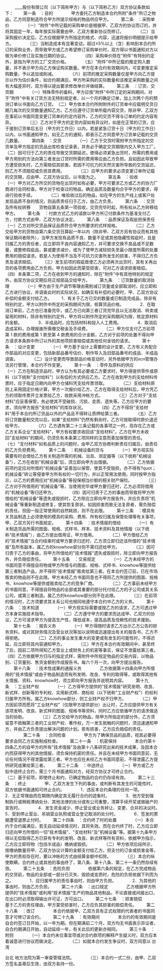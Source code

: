 
 



　　 ____股份有限公司（以下简称甲方）与（以下简称乙方）双方协议条款如下：
　　第一条　：目的　　
　　甲方委托乙方制造本合约所附"条件"所订之物品，乙方同意制造符合甲方所提示规格的物品供应甲方。
　　第二条　：采购单价　　
　　（一）"附件"中所记载的采购单价是根据甲、乙双方的协议而订的，并将其固定一年，每年按实际需要由甲、乙双方重新协议而修订。　　
　　（二）当采购报价决定后，乙方应根据甲方所指定的格式、内容，迅速将报价明细提示给甲方。　　
　　（三）当制造成本有显著变动，超过±5%以上（含）影响到本合约所订的采购业务，而导致甲方或乙方希望修订采购单价时，双方得以书面通知对方以做为单价修订及实施日期的协议。　　
　　（四）采购单价除在"附件"有特别约定外，是指为甲方的工厂交货价格。　　
　　（五）"附件"中所记载的推定购入数量，并不表示甲方向乙方保证购买数量。甲方在本合约有效期间内，可变更推定采购数量，予以追加或削减。　　
　　（六）前项的推定采购数量仅是甲方向乙方提示以作为估价条件，如合约期满后，甲方所采购的实际数量和该推定采购数量之间有大幅差异时，双方得以提出要求修改单价并做结算。
　　第三条　：订货、交货期　　
　　（一）特殊零件的备料，甲方应按"附件"中所订定的采购期间，对于"附件"中有关订货方法无特别规定者，以一个月的确定订单，加上次两个月的预测订单以书面向乙方订货。　（二）甲方依本合约所附附件的订货单中应载明交货日期几每次的交货数量通知乙方。乙方应遵守订货单所载内容交货，除非甲、乙双方在事前以书面同意变更订货单的约定内容外，乙方的交货不得与订单的约定内容有异。　　
　　（三）乙方对于甲方的定货内容如有异议时，如是在正常的订货，应于接到订货单后五日（甲方的工作日）以内，若是紧急订货十日（甲方的工作日）以内，以书面通知甲方。如无乙方的通知，即表示乙方同意甲方订货单记载的交货几数量。
　　第四条　：交货　　
　　（一）乙方于交货时需附甲方所指定的交货单及甲方指定的货品出库检查记录表，并务必于确定交货期限内交入甲方工厂。　　
　　（二）因可归于乙方的责任导致交货期延迟，使得必须紧急出货时，所需的费用或甲方用别的方法向第三者发出订货时所需的费用等应由乙方负担。且如因此导致甲方遭受损失时，乙方需赔偿其损害。若因不可抗力的天然灾害所导致的交货延迟，则乙方不须赔偿或负担其费用。　　
　　（三）应甲方的要求必须变更订单所记载的交货期，应由甲、乙双方协议后，以书面为之。
　　第五条　：验收　　
　　（一）甲方对乙方所交的货物在出货时如有必要，甲方可要求乙方或乙方的协力厂商进行会同检查。甲方对于检查过的物品，确定品质及数量均合乎甲方的要求，得进行验收手续。　　
　　（二）唯验收过后的物品，如在甲方的生产线上或客户处发现品质不良的情况，则品质责任归于乙方，由乙方负责。
　　第六条　：交货及所有权转移　　货物自第五条第一项验收，交货完毕时起，所有权从乙方转移给甲方。
　　第七条　：付款方式乙方的请款以甲方所订付款条件为基准支付乙方，付款方式由甲、乙双方协议决定。
　　第八条　：品质保证及瑕疵担保责任　　
　　（一）乙方对所交货品保证品质符合甲方所要求的式样规格。　　
　　（二）乙方交给甲方的货物自第六条交货日算起一年以内（除非甲、乙双方另有协议而有其他保证期间者除外），当甲方发现有品质不良、数量不足或其他隐藏性瑕疵时，且是归属乙方的责任者，应立即将不良内容通知乙方，并可要求交换不良品或不足数量，或整修瑕疵品，甚或要求减价，或为了使甲方减轻损失至最小限度所需的处置费用的赔偿请求。若是人为使用不当及不可抗力灾害所发生的损害，不得归乙方负责及请求赔偿。 
　　（三）发生前项的瑕疵致使乙方必须再次出货时，其有关再出货的各项费用由乙方负担。甲方如因此而蒙受损害，可对乙方请求损害赔偿。　　
　　（四）本条第二项，乙方在收到甲方的通知时，除在"附件"中有其他特别的规定外，由双方协议交期后将正规部品交给甲方。
　　第九条　：订货数量的取消处理　　
　　（一）甲方由于生产调节等理由需削减订货量或全部取消时，应立即和乙方进行协议，并调查此时的实际状况，如确实有补偿的必要时，甲、乙双方协议补偿的金额支付给乙方。
　　1．有关于乙方已交的数量或已制造完成品，除非有特别约定，甲方以附件中所定的采购期间为限，核算货品价格。　　
　　2．在取消订单前，乙方也已准备完毕，或乙方已向第三者订货完毕且以无法取消、转卖或留用的材料，除非有特别约定外，甲方将以附件所定的采购期间为限，核定原材料的金额。　　
　　3．半成品时，应包括材料和投入人工费用。　　
　　4．取消后造成呆料，办理报废所需缴交税金及手续费。　　
　　（二）甲方仅支付乙方前项第 1 款的费用或第 1 款至第 4 款费用的合计金额，乙方对于前项的处置不得向甲方请求本条款中所订以外的其他项损害赔偿或其他任何金钱的请求。
　　第十条　：设计变更　　
　　（一）甲方基于设计上需要的设计变更，乙方有义务配合作部品的对应变更，包括新部品番号估价、制作导入及旧部品番号的成品、半成品调查。　　
　　（二）设计变更而导致部品价格变动时，另外依据甲方的xcn管理办法另行管理，本合约不作变更。
　　第十一条　：零件及原料的供应　　
　　（一）乙方在制造货品时，甲方认为有其必要或乙方要求时，甲方得提供零件或原料（以下统称"支付给料"）以有偿的方式供应乙方。乙方在收到甲方的支给材料传票时，应于指定日期内向甲方仓储科凭支给传票领取。　　
　　（二）支给材料原则上采用固定价格计算，甲方一次报价给乙方，乙方在取得支给材料后，甲方凭乙方的领取传票开立发票给乙方，收款采用冲帐方式。　　
　　（三）乙方对于"支给材料"应妥善保管，务必使其不受破损、污损、变质、遗失等。乙方应甲方的要求，须向甲方报告"支给材料"的库存状况。　　
　　（四）乙方不得将"支给材料"用于本合约所订货品以外的产品且不得转让质押给第三者。　　
　　（五）乙方将订货数量制交完以后，如果"支给材料"仍然有剩余时，乙方可按取得时原价退还给甲方。　　
　　（六）乙方遇有第二十三条记载的各事项之一时，现存在乙方或乙方关系企业"支给材料"，甲方有权要求收回该"支给材料"。乙方在甲方未收回"支给材料"的期间，仍须负有本条第三项同样的注意而善加保管的责任。　　
　　（七）"支付材料"如有品质上的问题时，由甲乙双方协商判断责任归属后，由责任的乙方负担费用。
　　第十二条　：机械设备的货与　　
　　（一）甲方视实际需要有时会借给乙方有关制造所需的机械、治具、测定器等（以下统称"机械设备"），乙方在收到"机械设备"后，须立即向甲方出借据。　　
　　（二）乙方依据前项约定应对所借的"机械设备"妥善加以保管，使其不受毁损，亦不得有?quot；机械设备"转让等侵害甲方所有权的一切行为，并以正常用法使用。同时按甲方指示，以乙方的费用应对"机械设备"等投保相当价额的相关财产保险。　　
　　（三）乙方对于所借用的"机械设备"等，当使用完毕或甲方要归还时，乙方必须将借用的"机械设备"等归还甲方。　　
　　（四）因可归责于乙方的事由而导致将甲方所借给的"机械设备"等遗失或毁损时，乙方除应立即向甲方报告外，并应负责将"机械设备"等重新制造或修复，使其恢复原状。如因损害而致无法复原者，需负赔偿的责任。但因一般正常使用的自然耗损，则不在此限。
　　第十三条　：模具有关货品制造上必须使用的模具的采购、费用、所有权归属及保管处理等有关事项，甲、乙双方另行书面规定。
　　第十四条　：技术情报的借给　　
　　（一）有关制造货品所需的图面、规格、式样书、样本、技术资料及其他情报（以下统称"技术情报"），由乙方提出借用证，甲方借用。　　
　　（二）甲方借给乙方的"技术情报"当合约结束时或甲方要求归还时，乙方须立即归还该所借的"技术情报"及所有副本，属乙方的knowhow部分则不需归还给甲方。　　
　　（三）因可归责于乙方的事由，将甲方所借给的"技术情报"遗失或毁损时，除立即向甲方报告外，并负赔偿责任。
　　第十五条　：交易规定　　
　　（一）乙方未经甲方的书面同意不得擅自将物或甲方所借与的图面、规格、式样书、knowhow等提供给第三者制造产品，并不得将"技术情报"贩卖给第三者。在本合约签订前，已在市场贩卖的物品则不在此限。甲方未经乙方书面同意也不得将乙方所提供的图面、规格书、knowhow等提供或贩卖给乙方的竞争厂商。　　
　　（二）乙方事前未经甲方的书面同意，不得擅自将物品的全部或其重要的部分托付给乙方的子公司或其关系公司，或第三者制造。属乙方的knowhow部分则不在此限。　　
　　（三）在前项的情况时，乙方须要求其关系公司也相同地遵守本合约中乙方的义务。
　　第十六条　：技术知道　　
　　（一）甲方视实际需要或按乙方的请求，乙方可透过甲方本身实施技术指导。　　
　　（二）乙方遵守甲方的要求而达成甲、乙双方的协议，乙方可请求甲方为提高生产性，降低成本，提高品质及信赖性的技术援助。
　　第十七条　：报告义务　　
　　（一）甲方得随时请求乙方出示乙方公告的财务资料，或对其财务情况及营业状况等加以说明或迅速提出有关的报告书，乙方不得拒绝。　　
　　（二）乙方的事业发生重大的变更或有发生的可能性时，不得迟延，应立即将其内容通知甲方。　　
　　（三）甲方在本合约有效期间中，甚至终了后，因前二项所得知乙方营业上或财务上的机密等事实，保证不泄露给第三者。　　
　　（四）乙方依据甲方归与的指定式样，需附件中所规定物品的交易内容，以物品别、订货量别、售货金额别作成报告书。每六个月一次，向甲方提出报告。
　　第十八条　：技术性成果的通报义务　　
　　乙方依据第十四条向甲方所借用的"技术情报"或由于物品制造而有所发明、改良、专利的取得等，或取得其他有关情报、资料、knowhow时，须立即向甲方报告并说明其内容。
　　第十九条　：工业财产权　　
　　（一）乙方得甲方提供的"技术情报"研究发明、改良、新式样、创新等的专利权、实用新式样、商标权（以下统称"工业财产权"）的权利归属甲方所有。属乙方knowhow部分，则工业财产权不归甲方。　　
　　（二）甲方因前项而愿将"工业财产权"（仅限甲方提供部分）出让时，乙方应提供甲方有关该项发明、改良、新式样的图面、规格书等资料，同时乙方应依循甲方的请求做适当的协助。　　
　　（三）乙方交给甲方的物品，除甲方所指定的部分外，乙方须留意不抵触第三者的工业财产权、著作权，万一发生抵触的问题时，须迅速通知甲方，并由乙方负责提出解决问题的计划。若有损害，乙方应负赔偿的责任。
　　
　　第二十条　：合同检查　　
　　甲方为了确保货品的品质，视其必要得要求会同乙方实施制成检查。
　　第二十一条　：机密保持　　
　　本合约第十四条乙方的自甲方的所有"技术情报"及由第十八条研究出来的技术成果，及因本合约而获得甲方的其他情报，须负保持机密的责任。并且在未经甲方书面同意前，无论任何情况不得泄露给第三者。甲方也应在未经乙方书面同意前，不得泄露乙方提供研究成果给第三者。
　　第二十二条　：中途终止　　
　　（一）甲方或乙方拟中途终止合约，需三个月书面通知对方，经双方协议才可终止合约。　　
　　（二）基于前项，即使终止和约，已确定物品的合约仍存续有效。
　　第二十三条　：终止　　
　　甲、乙双方发生下列的事由，或判断有其发生的可能性时，双方依据书面通知可终止合约。　　
　　1．违反本合约条理的任何一项。　　
　　2．无正常理由而在期限内确定其无履行合约的迹象时。　　
　　3．他方受到强制执行或稍税滞纳处分、其他法律的处分或有公司重整，清算手续开奖或做破产的宣告时。　　
　　4．发生资金减少、停止营业或业务转让、变更、合并的决议时。　
　　5．受到停止营业、吊销营业执照或营业登记取消的处分时。　　
　　6．签发的票据遭受退票止付时。
　　第二十四条　：合约终了时的处置　　
　　（一）本合约于合约届满后，若无自动延续情况时，其将失效。而在合约终了时，乙方应立即归还向甲方所借的一切"技术情报"、"支给材料"及"机械设备"等。据第十九条甲方得以无偿取得乙方已获有专利的发明、改良、新式样等所有资料，依据甲方指示，乙方应立即将物（包括半成品）缴纳或毁损。　　
　　（二）甲方依项后段所示，按缴纳数量将甲、乙双方协议计算的金额支付给乙方。但支付的订金或损害金等，甲方的责权存在时，要以冲帐的方式由结算金额中扣除。　　
　　（三）本合约纵使欺瞒，合约终止或其他的事由终了，第八条、第十八条、第二十一条仍然存续有效。
　　第二十五条　：危险负担　　
　　依据第六条的规定，在乙方完成物品的交货前，物品的全部或一部分已灭失、毁损或变质时，危险的负担依据下列而为之。　　
　　1．应归属甲方的责任事由时，则由甲方负担。　　
　　2．为其他的事由时，则由乙方负担。
　　第二十六条　：出口规定　　
　　乙方根据甲方所提供的"技术情报"或利用"技术情报"生产的物品其他制品，不论直接或间接出口，在出口时必须取得输出许可证，方可出口。
　　第二十七条　：损害赔偿　　
　　基于乙方的责任理由，甲方蒙受损害时，乙方应负其损害的赔偿责任。
　　第二十八条　：改订　　
　　本合约依据甲、乙双方具有正式权限的代表者的书面同意才可修订该合约。
　　第二十九条　：有效期间　　
　　本合约的有效期间是自合约签订日开始，以一年为期。但在期满前二个月，双方均无书面表示异议者，自合约期满日开始，自动延续一年，有关此后的更新亦相同。
　　第三十条　：附则　　
　　（一）本合约未仅事宜项或对合约款项的解释产生疑义时，双方应本着诚意进行协议而做决定。　　
　　（二）如就本合约发生争议时，双方同意以
台湾

台北
地方法院为第一审查管辖法院。　　
　　（三）本合约一式二份，由甲、乙双方签名盖章后生效，由双方各持一份。 


 


 

 
 
 
 
 
  


  
 

  


  


  
 
 
 
 

